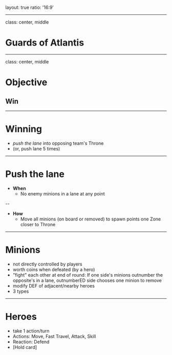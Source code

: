 layout: true
ratio: '16:9'

---

class: center, middle

# Guards of Atlantis

---

class: center, middle

# Objective

<h2>Win</h2>

---

# Winning

* *push the lane* into opposing team's Throne
* (or, push lane 5 times)

---

# Push the lane

* **When**
  - No enemy minions in a lane at any point

--
* **How**
  - Move all minions (on board or removed) to spawn points one Zone closer to Throne

---

# Minions

* not directly controlled by players
* worth coins when defeated (by a hero)
* "fight" each other at end of round: If one side's minions outnumber the opposite's in a lane, outnumberED side chooses one minion to remove
* modify DEF of adjacent/nearby heroes
* 3 types

---

# Heroes

* take 1 action/turn
* Actions: Move, Fast Travel, Attack, Skill
* Reaction: Defend
* [Hold card]
